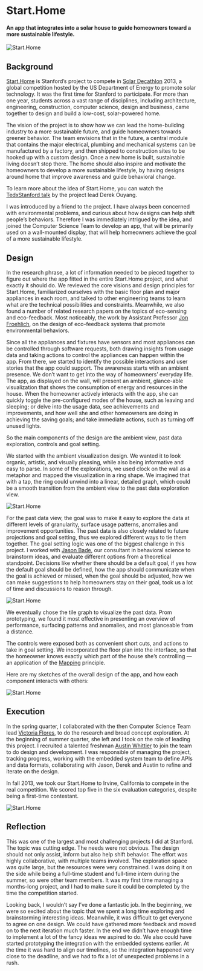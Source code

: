 # Start.Home

#### An app that integrates into a solar house to guide homeowners toward a more sustainable lifestyle.

![Start.Home](../../images/design/start.home-1.jpg "Start.Home")


## Background

[Start.Home](https://news.stanford.edu/features/2014/starthome/) is Stanford’s project to compete in [Solar Decathlon](http://www.solardecathlon.gov/) 2013, a global competition hosted by the US Department of Energy to promote solar technology. It was the first time for Stanford to participate. For more than one year, students across a vast range of disciplines, including architecture, engineering, construction, computer science, design and business, came together to design and build a low-cost, solar-powered home.

The vision of the project is to show how we can lead the home-building industry to a more sustainable future, and guide homeowners towards greener behavior. The team envisions that in the future, a central module that contains the major electrical, plumbing and mechanical systems can be manufactured by a factory, and then shipped to construction sites to be hooked up with a custom design. Once a new home is built, sustainable living doesn’t stop there. The home should also inspire and motivate the homeowners to develop a more sustainable lifestyle, by having designs around home that improve awareness and guide behavioral change.

To learn more about the idea of Start.Home, you can watch the [TedxStanford talk](https://www.youtube.com/watch?v=mX2rzFL9hL4) by the project lead Derek Ouyang.

I was introduced by a friend to the project. I have always been concerned with environmental problems, and curious about how designs can help shift people’s behaviors. Therefore I was immediately intrigued by the idea, and joined the Computer Science Team to develop an app, that will be primarily used on a wall-mounted display, that will help homeowners achieve the goal of a more sustainable lifestyle.

## Design

In the research phrase, a lot of information needed to be pieced together to figure out where the app fitted in the entire Start.Home project, and what exactly it should do. We reviewed the core visions and design principles for Start.Home, familiarized ourselves with the basic floor plan and major appliances in each room, and talked to other engineering teams to learn what are the technical possibilities and constraints. Meanwhile, we also found a number of related research papers on the topics of eco-sensing and eco-feedback. Most noticeably, the work by Assistant Professor [Jon Froehlich](http://www.cs.umd.edu/~jonf/), on the design of eco-feedback systems that promote environmental behaviors.

Since all the appliances and fixtures have sensors and most appliances can be controlled through software requests, both drawing insights from usage data and taking actions to control the appliances can happen within the app. From there, we started to identify the possible interactions and user stories that the app could support. The awareness starts with an ambient presence. We don’t want to get into the way of homeowners’ everyday life. The app, as displayed on the wall, will present an ambient, glance-able visualization that shows the consumption of energy and resources in the house. When the homeowner actively interacts with the app, she can quickly toggle the pre-configured modes of the house, such as leaving and sleeping; or delve into the usage data, see achievements and improvements, and how well she and other homeowners are doing in achieving the saving goals; and take immediate actions, such as turning off unused lights.

So the main components of the design are the ambient view, past data exploration, controls and goal setting.

We started with the ambient visualization design. We wanted it to look organic, artistic, and visually pleasing, while also being informative and easy to parse. In some of the explorations, we used clock on the wall as a metaphor and mapped the visualization in a ring shape. We imagined that with a tap, the ring could unwind into a linear, detailed graph, which could be a smooth transition from the ambient view to the past data exploration view.

![Start.Home](../../images/design/start.home-2.jpg "Start.Home")

For the past data view, the goal was to make it easy to explore the data at different levels of granularity, surface usage patterns, anomalies and improvement opportunities. The past data is also closely related to future projections and goal setting, thus we explored different ways to tie them together. The goal setting logic was one of the biggest challenge in this project. I worked with [Jason Bade](https://changelabs.stanford.edu/people/jason-bade), our consultant in behavioral science to brainstorm ideas, and evaluate different options from a theoretical standpoint. Decisions like whether there should be a default goal, if yes how the default goal should be defined, how the app should communicate when the goal is achieved or missed, when the goal should be adjusted, how we can make suggestions to help homeowners stay on their goal, took us a lot of time and discussions to reason through.

![Start.Home](../../images/design/start.home-3.jpg "Start.Home")

We eventually chose the tile graph to visualize the past data. Prom prototyping, we found it most effective in presenting an overview of performance, surfacing patterns and anomalies, and most glanceable from a distance.

The controls were exposed both as convenient short cuts, and actions to take in goal setting. We incorporated the floor plan into the interface, so that the homeowner knows exactly which part of the house she’s controlling — an application of the [Mapping](https://en.wikipedia.org/wiki/Natural_mapping_(interface_design)) principle.

Here are my sketches of the overall design of the app, and how each component interacts with others:

![Start.Home](../../images/design/start.home-4.jpg "Start.Home")

## Execution

In the spring quarter, I collaborated with the then Computer Science Team lead [Victoria Flores](http://vicflo.github.io/), to do the research and broad concept exploration. At the beginning of summer quarter, she left and I took on the role of leading this project. I recruited a talented freshman [Austin Whittier](http://www.awhitty.me/) to join the team to do design and development. I was responsible of managing the project, tracking progress, working with the embedded system team to define APIs and data formats, collaborating with Jason, Derek and Austin to refine and iterate on the design.

In fall 2013, we took our Start.Home to Irvine, California to compete in the real competition. We scored top five in the six evaluation categories, despite being a first-time contestant.

![Start.Home](../../images/design/start.home-5.jpg "Start.Home")

## Reflection

This was one of the largest and most challenging projects I did at Stanford. The topic was cutting edge. The needs were not obvious. The design should not only assist, inform but also help shift behavior. The effort was highly collaborative, with multiple teams involved. The exploration space was quite large, but the resources were very constrained. I was doing it on the side while being a full-time student and full-time intern during the summer, so were other team members. It was my first time managing a months-long project, and I had to make sure it could be completed by the time the competition started.

Looking back, I wouldn’t say I’ve done a fantastic job. In the beginning, we were so excited about the topic that we spent a long time exploring and brainstorming interesting ideas. Meanwhile, it was difficult to get everyone to agree on one design. We could have gathered more feedback and moved on to the next iteration much faster. In the end we didn’t have enough time to implement a lot of the fancy ideas we aspired to do. We also could have started prototyping the integration with the embedded systems earlier. At the time it was hard to align our timelines, so the integration happened very close to the deadline, and we had to fix a lot of unexpected problems in a rush.




